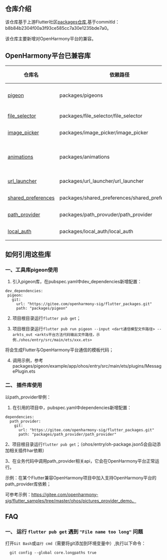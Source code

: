 ## 仓库介绍

该仓库基于上游Flutter社区[packages仓库](https://github.com/flutter/packages/),基于commitId：b8b84b2304f00a3f93ce585cc7a30e1235bde7a0。

该仓库主要新增对OpenHarmony平台的兼容。

## OpenHarmony平台已兼容库

| 仓库名 | 依赖路径 | 类型 |
| ----- | --------------------------------------------- | ----- |
| [pigeon](https://gitee.com/openharmony-sig/flutter_packages/tree/master/packages/pigeon) | packages/pigeons | 工具库 |
| [file_selector](https://gitee.com/openharmony-sig/flutter_packages/tree/master/packages/file_selector) | packages/file_selector/file_selector | 插件 |
| [image_picker](https://gitee.com/openharmony-sig/flutter_packages/tree/master/packages/image_picker) | packages/image_picker/image_picker | 插件 |
| [animations](https://gitee.com/openharmony-sig/flutter_packages/tree/master/packages/animations) | packages/animations | 新增示例 |
| [url_launcher](https://gitee.com/openharmony-sig/flutter_packages/tree/master/packages/url_launcher) | packages/url_launcher/url_launcher | 插件 |
| [shared_preferences](https://gitee.com/openharmony-sig/flutter_packages/tree/master/packages/shared_preferences) | packages/shared_preferences/shared_preferences | 插件 |
| [path_provider](https://gitee.com/openharmony-sig/flutter_packages/tree/master/packages/path_provider) | packages/path_provuder/path_provider | 插件 |
| [local_auth](https://gitee.com/openharmony-sig/flutter_packages/tree/master/packages/local_auth) | packages/local_auth/local_auth | 插件 |
    
## 如何引用这些库

### 一、工具库pigeon使用

1. 引入pigeon库，在pubspec.yaml中dev_dependencies新增配置：
 ```
dev_dependencies:
  pigeon:
    git:
      url: "https://gitee.com/openharmony-sig/flutter_packages.git"
      path: "packages/pigeon"
 ```
2. 项目根目录运行`flutter pub get`；

3. 项目根目录运行`flutter pub run pigeon --input <dart通信模型文件路径> --arkts_out <arkts平台方法代码输出文件路径，示例./ohos/entry/src/main/ets/xxx.ets>`

 将会生成Flutter与OpenHarmony平台通信的模板代码；

4. 调用示例，参考packages/pigeon/example/app/ohos/entry/src/main/ets/plugins/MessagePlugin.ets

### 二、 插件库使用

以path_provider举例：
1. 在引用的项目中，pubspec.yaml中dependencies新增配置：
```
dependencies:
  path_provider:
    git:
      url: "https://gitee.com/openharmony-sig/flutter_packages.git"
      path: "packages/path_provider/path_provider"
```

2、项目根目录运行`flutter pub get`；（ohos/entry/oh-package.json5会自动添加相关插件har依赖）

3、在业务代码中调用path_provider相关api，它会在OpenHarmony平台正常运行。

示例：在某个Flutter兼容OpenHarmony项目中加入支持OpenHarmony平台的path_provider库依赖；

可参考示例：https://gitee.com/openharmony-sig/flutter_samples/tree/master/ohos/pictures_provider_demo。

## FAQ

### 一、 运行 `flutter pub get` 遇到 `"File name too long"` 问题

打开`Git Bash`或`运行 cmd`（需要将git添加到环境变量中）,执行以下命令：
``` 
  git config --global core.longpaths true
```